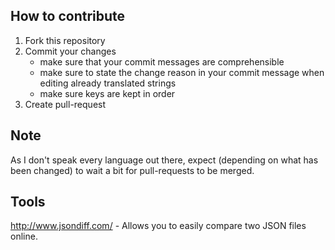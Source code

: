 ## How to contribute
1. Fork this repository
2. Commit your changes
   - make sure that your commit messages are comprehensible
   - make sure to state the change reason in your commit message when editing already translated strings
   - make sure keys are kept in order
3. Create pull-request

## Note
As I don't speak every language out there, expect (depending on what has been changed) to wait a bit for pull-requests to be merged.

## Tools
http://www.jsondiff.com/ - Allows you to easily compare two JSON files online.